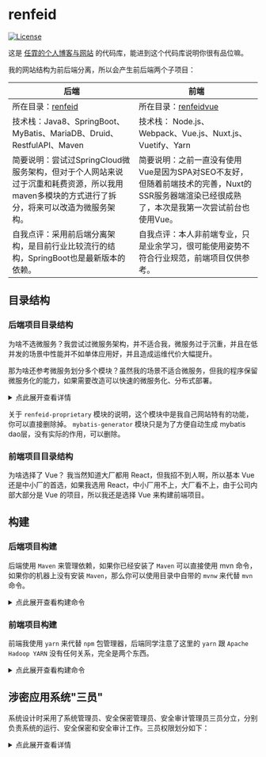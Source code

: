 # renfeid

[![License](https://img.shields.io/github/license/renfei/renfeid)](https://github.com/renfei/renfeid/blob/master/LICENSE)

这是 [任霏的个人博客与网站](https://www.renfei.net) 的代码库，能进到这个代码库说明你很有品位嘛。

我的网站结构为前后端分离，所以会产生前后端两个子项目：

| 后端                                                                             | 前端                                                                               |
|--------------------------------------------------------------------------------|----------------------------------------------------------------------------------|
| 所在目录：[renfeid](./renfeid)                                                      | 所在目录：[renfeidvue](./renfeidvue)                                                  |
| 技术栈：Java8、SpringBoot、MyBatis、MariaDB、Druid、RestfulAPI、Maven                    | 技术栈： Node.js、 Webpack、Vue.js、Nuxt.js、Vuetify、Yarn                                |
| 简要说明：尝试过SpringCloud微服务架构，但对于个人网站来说过于沉重和耗费资源，所以我用maven多模块的方式进行了拆分，将来可以改造为微服务架构。 | 简要说明：之前一直没有使用Vue是因为SPA对SEO不友好，但随着前端技术的完善，Nuxt的SSR服务器端渲染已经很成熟了，本次是我第一次尝试前台也使用Vue。 |
| 自我点评：采用前后端分离架构，是目前行业比较流行的结构，SpringBoot也是最新版本的依赖。                               | 自我点评：本人非前端专业，只是业余学习，很可能使用姿势不符合行业规范，前端项目仅供参考。                                     |

## 目录结构

### 后端项目目录结构

为啥不选微服务？我尝试过微服务架构，并不适合我，微服务过于沉重，并且在低并发的场景中性能并不如单体应用好，并且造成运维代价大幅提升。

那为啥还参考微服务划分多个模块？虽然我的场景不适合微服务，但我的程序保留微服务化的能力，如果需要改造可以快速的微服务化、分布式部署。

<details>
<summary>点此展开查看详情</summary>

| 工程名                                       | 描述                      |
|-------------------------------------------|-------------------------|
| + renfeid-bpm                             | 流程引擎服务（待开发）             |
| + renfeid-cms                             | 内容管理服务（CMS）             |
| &nbsp;&nbsp; - renfeid-cms-api            | 内容管理服务接口                |
| &nbsp;&nbsp; - renfeid-cms-service        | 内容管理服务实现                |
| + renfeid-common                          | 通用模块                    |
| &nbsp;&nbsp; - renfeid-common-api         | 全局通用的接口与对象              |
| &nbsp;&nbsp; - renfeid-common-bom         | 全局统一制品清单                |
| &nbsp;&nbsp; - renfeid-common-core        | 核心服务                    |
| &nbsp;&nbsp; - renfeid-common-leaf        | 分布式发号器雪花算法（美团实现）        |
| &nbsp;&nbsp; - renfeid-common-search      | 搜索引擎服务（ElasticSearch实现） |
| + renfeid-proprietary                     | 任霏博客私有功能（闭源）            |
| &nbsp;&nbsp; - renfeid-proprietary-discuz | 与Discuz的集成              |
| &nbsp;&nbsp; - 其他（工具箱、微博、相册等）             | 闭源管理                    |
| + renfeid-server                          | 服务入口（类似微服务的网关）          |
| + renfeid-uaa                             | 用户认证与鉴权                 |
| &nbsp;&nbsp; - renfeid-uaa-api            | UAA暴露的接口                |
| &nbsp;&nbsp; - renfeid-uaa-service        | UAA服务实现                 |
| + mybatis-generator                       | mybatis dao层生成          |

</details>

关于 ```renfeid-proprietary``` 模块的说明，这个模块中是我自己网站特有的功能，你可以直接删除掉。 ```mybatis-generator``` 模块只是为了方便自动生成 mybatis dao层，没有实际的作用，可以删除。

### 前端项目目录结构

为啥选择了 Vue？ 我当然知道大厂都用 React，但我招不到人啊，所以基本 Vue 还是中小厂的首选，如果我选用 React，中小厂用不上，大厂看不上，由于公司内部大部分是 Vue 的项目，所以我还是选择 Vue 来构建前端项目。

## 构建

### 后端项目构建

后端使用 ```Maven``` 来管理依赖，如果你已经安装了 ```Maven``` 可以直接使用 mvn 命令，如果你的机器上没有安装  ```Maven```，那么你可以使用目录中自带的 ```mvnw```
来代替 ```mvn``` 命令。

<details>
<summary>点此展开查看构建命令</summary>

首先，进入前端项目的 ```renfeid``` 目录里执行下面的命令：

```bash
# 清除缓存
mvn clean

# 编译项目
mvn compile

# 执行单元测试
mvn test

# 项目打包
mvn package
```

</details>

### 前端项目构建

前端我使用 ```yarn``` 来代替 ```npm``` 包管理器，后端同学注意了这里的 ```yarn``` 跟 ```Apache Hadoop YARN``` 没有任何关系，完全是两个东西。

<details>
<summary>点此展开查看构建命令</summary>

首先，进入前端项目的 ```renfeidvue``` 目录里执行下面的命令：

```bash
# install dependencies
$ yarn install

# serve with hot reload at localhost:3000
$ yarn dev

# build for production and launch server
$ yarn build
$ yarn start

# generate static project
$ yarn generate
```

</details>

## 涉密应用系统"三员"

系统设计时采用了系统管理员、安全保密管理员、安全审计管理员三员分立，分别负责系统的运行、安全保密和安全审计工作。三员权限划分如下：

<details>
<summary>点此展开查看详情</summary>

### 系统管理员

* 负责系统的日常运行维护工作
* 负责系统用户创建、用户删除

### 安全保密管理员

* 负责系统的日常安全保密管理工作
* 负责系统用户修改、用户密码重置、用户停启
* 负责系统用户的角色分配、角色的功能资源分配
* 负责管理与审查系统用户及安全审计管理员的操作日志

### 安全审计管理员

* 负责对系统管理员和安全保密管理员的日常操作行为进行审计跟踪分析和监督检查
* 审计管理员禁止访问管理平台安装的系统文件和直接访问数据库
* 禁止执行其它项目管理平台管理工作

</details>
